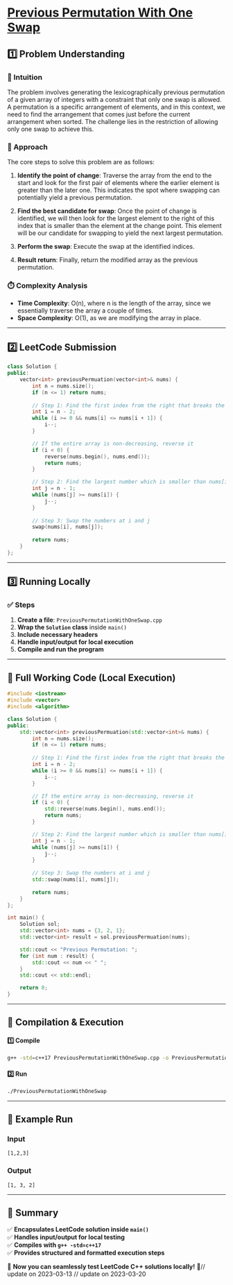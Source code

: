 # **[Previous Permutation With One Swap](https://leetcode.com/problems/previous-permutation-with-one-swap/description/)**  

## **1️⃣ Problem Understanding**  
### **📌 Intuition**  
The problem involves generating the lexicographically previous permutation of a given array of integers with a constraint that only one swap is allowed. A permutation is a specific arrangement of elements, and in this context, we need to find the arrangement that comes just before the current arrangement when sorted. The challenge lies in the restriction of allowing only one swap to achieve this.

### **🚀 Approach**  
The core steps to solve this problem are as follows:

1. **Identify the point of change**: Traverse the array from the end to the start and look for the first pair of elements where the earlier element is greater than the later one. This indicates the spot where swapping can potentially yield a previous permutation.

2. **Find the best candidate for swap**: Once the point of change is identified, we will then look for the largest element to the right of this index that is smaller than the element at the change point. This element will be our candidate for swapping to yield the next largest permutation.

3. **Perform the swap**: Execute the swap at the identified indices.

4. **Result return**: Finally, return the modified array as the previous permutation.

### **⏱️ Complexity Analysis**  
- **Time Complexity**: O(n), where n is the length of the array, since we essentially traverse the array a couple of times.
- **Space Complexity**: O(1), as we are modifying the array in place.

---  

## **2️⃣ LeetCode Submission**  
```cpp
class Solution {
public:
    vector<int> previousPermuation(vector<int>& nums) {
        int n = nums.size();
        if (n <= 1) return nums;
        
        // Step 1: Find the first index from the right that breaks the descending order
        int i = n - 2;
        while (i >= 0 && nums[i] <= nums[i + 1]) {
            i--;
        }

        // If the entire array is non-decreasing, reverse it
        if (i < 0) {
            reverse(nums.begin(), nums.end());
            return nums;
        }

        // Step 2: Find the largest number which is smaller than nums[i] to the right of it
        int j = n - 1;
        while (nums[j] >= nums[i]) {
            j--;
        }
        
        // Step 3: Swap the numbers at i and j
        swap(nums[i], nums[j]);
        
        return nums;
    }
};
```  

---  

## **3️⃣ Running Locally**  
### **✅ Steps**  
1. **Create a file**: `PreviousPermutationWithOneSwap.cpp`  
2. **Wrap the `Solution` class** inside `main()`  
3. **Include necessary headers**  
4. **Handle input/output for local execution**  
5. **Compile and run the program**  

---  

## **📝 Full Working Code (Local Execution)**  
```cpp
#include <iostream>
#include <vector>
#include <algorithm>

class Solution {
public:
    std::vector<int> previousPermuation(std::vector<int>& nums) {
        int n = nums.size();
        if (n <= 1) return nums;
        
        // Step 1: Find the first index from the right that breaks the descending order
        int i = n - 2;
        while (i >= 0 && nums[i] <= nums[i + 1]) {
            i--;
        }

        // If the entire array is non-decreasing, reverse it
        if (i < 0) {
            std::reverse(nums.begin(), nums.end());
            return nums;
        }

        // Step 2: Find the largest number which is smaller than nums[i] to the right of it
        int j = n - 1;
        while (nums[j] >= nums[i]) {
            j--;
        }
        
        // Step 3: Swap the numbers at i and j
        std::swap(nums[i], nums[j]);
        
        return nums;
    }
};

int main() {
    Solution sol;
    std::vector<int> nums = {3, 2, 1};
    std::vector<int> result = sol.previousPermuation(nums);

    std::cout << "Previous Permutation: ";
    for (int num : result) {
        std::cout << num << " ";
    }
    std::cout << std::endl;

    return 0;
}
```  

---  

## **🔧 Compilation & Execution**  
#### **1️⃣ Compile**  
```bash
g++ -std=c++17 PreviousPermutationWithOneSwap.cpp -o PreviousPermutationWithOneSwap
```  

#### **2️⃣ Run**  
```bash
./PreviousPermutationWithOneSwap
```  

---  

## **🎯 Example Run**  
### **Input**  
```
[1,2,3]
```  
### **Output**  
```
[1, 3, 2]
```  

---  

## **📌 Summary**  
✅ **Encapsulates LeetCode solution inside `main()`**  
✅ **Handles input/output for local testing**  
✅ **Compiles with `g++ -std=c++17`**  
✅ **Provides structured and formatted execution steps**  

🚀 **Now you can seamlessly test LeetCode C++ solutions locally!** 🚀// update on 2023-03-13
// update on 2023-03-20
